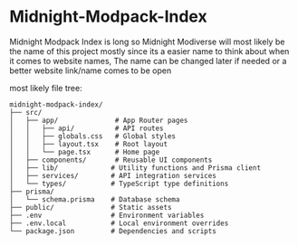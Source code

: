 # Midnight-Modpack-Index
Midnight Modpack Index is long so Midnight Modiverse will most likely be the name of this project mostly since its a easier name to think about when it comes to website names, The name can be changed later if needed or a better website link/name comes to be open




most likely file tree:
```
midnight-modpack-index/
├── src/
│   ├── app/              # App Router pages
│   │   ├── api/          # API routes
│   │   ├── globals.css   # Global styles
│   │   ├── layout.tsx    # Root layout
│   │   └── page.tsx      # Home page
│   ├── components/       # Reusable UI components
│   ├── lib/             # Utility functions and Prisma client
│   ├── services/        # API integration services
│   └── types/           # TypeScript type definitions
├── prisma/
│   └── schema.prisma    # Database schema
├── public/              # Static assets
├── .env                 # Environment variables
├── .env.local           # Local environment overrides
└── package.json         # Dependencies and scripts
```
